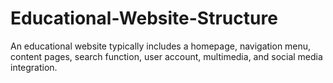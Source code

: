 # Educational-Website-Structure
An educational website typically includes a homepage, navigation menu, content pages, search function, user account, multimedia, and social media integration. 
